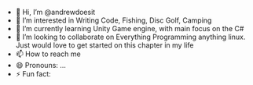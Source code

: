 - 👋 Hi, I’m @andrewdoesit
- 👀 I’m interested in Writing Code, Fishing, Disc Golf, Camping
- 🌱 I’m currently learning Unity Game engine, with main focus on the C#
- 💞️ I’m looking to collaborate on Everything Programming anything linux. Just would love to get started on this chapter in my life
- 📫 How to reach me
- 😄 Pronouns: ...
- ⚡ Fun fact: 

<!---
andrewdoesit/andrewdoesit is a ✨ special ✨ repository because its `README.md` (this file) appears on your GitHub profile.
You can click the Preview link to take a look at your changes.
--->
